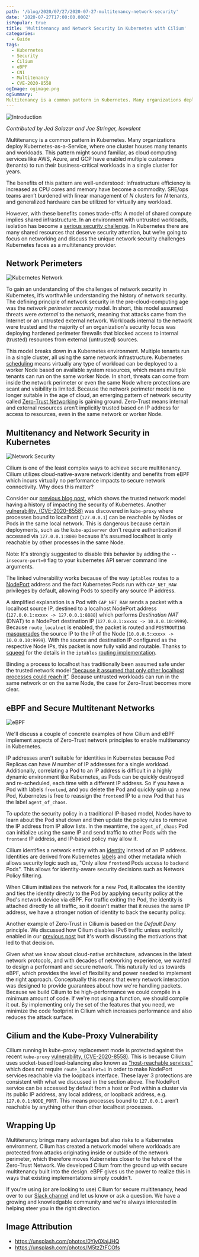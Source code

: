```yaml
---
path: '/blog/2020/07/27/2020-07-27-multitenancy-network-security'
date: '2020-07-27T17:00:00.000Z'
isPopular: true
title: 'Multitenancy and Network Security in Kubernetes with Cilium'
categories:
  - Guide
tags:
  - Kubernetes
  - Security
  - Cilium
  - eBPF
  - CNI
  - Multitenancy
  - CVE-2020-8558
ogImage: ogimage.png
ogSummary: `
Multitenancy is a common pattern in Kubernetes. Many organizations deploy Kubernetes-as-a-Service, where one cluster houses many tenants and workloads. This pattern might sound familiar, as cloud computing services like AWS, Azure, and GCP have enabled multiple customers (tenants) to run their business-critical workloads in a single cluster for years.`
---
```


![Introduction](ogimage.png)

_Contributed by Jed Salazar and Joe Stringer, Isovalent_

Multitenancy is a common pattern in Kubernetes. Many organizations deploy Kubernetes-as-a-Service, where one cluster houses many tenants and workloads. This pattern might sound familiar, as cloud computing services like AWS, Azure, and GCP have enabled multiple customers (tenants) to run their business-critical workloads in a single cluster for years.

The benefits of this pattern are well-understood: Infrastructure efficiency is increased as CPU cores and memory have become a commodity. SRE/ops teams aren’t burdened with linear management of _N_ clusters for _N_ tenants, and generalized hardware can be utilized for virtually any workload.

However, with these benefits comes trade-offs: A model of shared compute implies shared infrastructure. In an environment with untrusted workloads, isolation has become a [serious security challenge](https://blog.jessfraz.com/post/hard-multi-tenancy-in-kubernetes/). In Kubernetes there are many shared resources that deserve security attention, but we’re going to focus on networking and discuss the unique network security challenges Kubernetes faces as a multitenancy provider.

## Network Perimeters

![Kubernetes Network](network.png)

To gain an understanding of the challenges of network security in Kubernetes, it’s worthwhile understanding the history of network security. The defining principle of network security in the pre-cloud-computing age was the _network perimeter security_ model. In short, this model assumed threats were _external_ to the network, meaning that attacks came from the Internet or an untrusted external network. Workloads internal to the network were trusted and the majority of an organization's security focus was deploying hardened perimeter firewalls that blocked access to internal (trusted) resources from external (untrusted) sources.

This model breaks down in a Kubernetes environment. Multiple tenants run in a single cluster, all using the same network infrastructure. Kubernetes [scheduling](https://kubernetes.io/docs/concepts/scheduling-eviction/kube-scheduler/) means virtually any type of workload can be deployed to a worker Node based on available system resources, which means multiple tenants can run on the same worker Node. In short, threats can come from inside the network perimeter or even the same Node where protections are scant and visibility is limited. Because the network perimeter model is no longer suitable in the age of cloud, an emerging pattern of network security called [Zero-Trust Networking](https://www.cloudflare.com/learning/security/glossary/what-is-zero-trust/) is gaining ground. Zero-Trust means internal and external resources aren’t implicitly trusted based on IP address for access to resources, even in the same network or worker Node.

## Multitenancy and Network Security in Kubernetes

![Network Security](netsec.png)

Cilium is one of the least complex ways to achieve secure multitenancy. Cilium utilizes cloud-native-aware network identity and benefits from eBPF which incurs virtually no performance impacts to secure network connectivity. Why does this matter?

Consider our [previous blog post](https://cilium.io/blog/2020/06/29/cilium-kubernetes-cni-vulnerability), which shows the trusted network model having a history of impacting the security of Kubernetes. Another [vulnerability, (CVE-2020-8558)](https://groups.google.com/g/kubernetes-security-announce/c/B1VegbBDMTE?pli=1) was discovered in `kube-proxy` where processes bound to localhost (`127.0.0.1`) can be reachable by Nodes or Pods in the same local network. This is dangerous because certain deployments, such as the `kube-apiserver` don't require authentication if accessed via `127.0.0.1:8080` because it's assumed localhost is only reachable by other processes in the same Node.

Note: It's strongly suggested to disable this behavior by adding the `--insecure-port=0` flag to your kubernetes API server command line arguments.

The linked vulnerability works because of the way `iptables` routes to a [NodePort](https://v1-14.docs.kubernetes.io/docs/concepts/services-networking/service/#nodeport) address and the fact Kubernetes Pods run with `CAP_NET_RAW` privileges by default, allowing Pods to specify any source IP address.

A simplified explanation is a Pod with `CAP_NET_RAW` sends a packet with a localhost source IP, destined to a localhost NodePort address (`127.0.0.1:xxxxx -> 127.0.0.1:8888`) which performs _Destination NAT_ (DNAT) to a NodePort destination IP (`127.0.0.1:xxxxx -> 10.0.0.10:9999`). Because `route_localnet` is enabled, the packet is routed and `POSTROUTING` [masquerades](https://tldp.org/HOWTO/IP-Masquerade-HOWTO/ipmasq-background2.1.html) the source IP to the IP of the Node (`10.0.0.5:xxxxx -> 10.0.0.10:9999`). With the source and destination IP configured as the respective Node IPs, this packet is now fully valid and routable. Thanks to [squeed](https://github.com/squeed) for the details in the `iptables` [routing implementation](https://github.com/kubernetes/kubernetes/issues/90259).

Binding a process to localhost has traditionally been assumed safe under the trusted network model [“because it assumed that only other localhost processes could reach it”](https://groups.google.com/g/kubernetes-security-announce/c/B1VegbBDMTE?pli=1). Because untrusted workloads can run in the same network or on the same Node, the case for Zero-Trust becomes more clear.

## eBPF and Secure Multitenant Networks

![eBPF](identity.png)

We'll discuss a couple of concrete examples of how Cilium and eBPF implement aspects of Zero-Trust network principles to enable multitenancy in Kubernetes.

IP addresses aren't suitable for identities in Kubernetes because Pod Replicas can have _N_ number of IP addresses for a single workload. Additionally, correlating a Pod to an IP address is difficult in a highly dynamic environment like Kubernetes, as Pods can be quickly destroyed and re-scheduled, each time with a different IP address. So if you have a Pod with labels `frontend`, and you delete the Pod and quickly spin up a new Pod, Kubernetes is free to reassign the `frontend` IP to a new Pod that has the label `agent_of_chaos`.

To update the security policy in a traditional IP-based model, Nodes have to learn about the Pod shut down and then update the policy rules to remove the IP address from IP allow lists. In the meantime, the `agent_of_chaos` Pod can initialize using the same IP and send traffic to other Pods with the `frontend` IP address, and IP-based policy may allow it.

Cilium identifies a network entity with an [identity](https://docs.cilium.io/en/v1.8/concepts/terminology/#identity) instead of an IP address. Identities are derived from Kubernetes [labels](https://kubernetes.io/docs/concepts/overview/working-with-objects/labels/) and other metadata which allows security logic such as, "Only allow `frontend` Pods access to `backend` Pods". This allows for identity-aware security decisions such as Network Policy filtering.

When Cilium initializes the network for a new Pod, it allocates the identity and ties the identity directly to the Pod by applying security policy at the Pod's network device via eBPF. For traffic exiting the Pod, the identity is attached directly to all traffic, so it doesn't matter that it reuses the same IP address, we have a stronger notion of identity to back the security policy.

Another example of Zero-Trust in Cilium is based on the _Default Deny_ principle. We discussed how Cilium disables IPv6 traffic unless explicitly enabled in our [previous post](https://cilium.io/blog/2020/06/29/cilium-kubernetes-cni-vulnerability) but it's worth discussing the motivations that led to that decision.

Given what we know about cloud-native architecture, advances in the latest network protocols, and with decades of networking experience, we wanted to design a performant and secure network. This naturally led us towards eBPF, which provides the level of flexibility and power needed to implement the right approach. Conceptually this means that every network interaction was designed to provide guarantees about how we're handling packets. Because we build Cilium to be high-performance we could compile in a minimum amount of code. If we're not using a function, we should compile it out. By implementing only the set of the features that you need, we minimize the code footprint in Cilium which increases performance and also reduces the attack surface.

## Cilium and the Kube-Proxy Vulnerability

Cilium running in kube-proxy replacement mode is protected against the recent `kube-proxy` [vulnerability, (CVE-2020-8558)](https://groups.google.com/g/kubernetes-security-announce/c/B1VegbBDMTE?pli=1). This is because Cilium uses socket-based load-balancing also known as ["host-reachable services"](https://docs.cilium.io/en/v1.8/gettingstarted/host-services/#host-services) which does not require `route_localnet=1` in order to make NodePort services reachable via the loopback interface. These layer 3 protections are consistent with what we discussed in the section above. The NodePort service can be accessed by default from a host or Pod within a cluster via its public IP address, any local address, or loopback address, e.g. `127.0.0.1:NODE_PORT`. This means processes bound to `127.0.0.1` aren’t reachable by anything other than other localhost processes.

## Wrapping Up

Multitenancy brings many advantages but also risks to a Kubernetes environment. Cilium has created a network model where workloads are protected from attacks originating inside or outside of the network perimeter, which therefore moves Kubernetes closer to the future of the Zero-Trust Network. We developed Cilium from the ground up with secure multitenancy built into the design. eBPF gives us the power to realize this in ways that existing implementations simply couldn't.

If you're using (or are looking to use) Cilium for secure multitenancy, head over to our [Slack channel](https://cilium.herokuapp.com/) and let us know or ask a question. We have a growing and knowledgable community and we're always interested in helping steer you in the right direction.

## Image Attribution

- <https://unsplash.com/photos/0Yiy0XajJHQ>
- <https://unsplash.com/photos/M5tzZtFCOfs>
